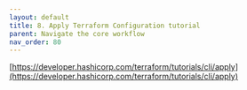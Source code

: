 ```yaml
---
layout: default
title: 8. Apply Terraform Configuration tutorial
parent: Navigate the core workflow
nav_order: 80
---
```


[https://developer.hashicorp.com/terraform/tutorials/cli/apply](https://developer.hashicorp.com/terraform/tutorials/cli/apply)